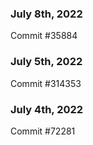 ### July 8th, 2022

Commit #35884

### July 5th, 2022

Commit #314353


### July 4th, 2022

Commit #72281
